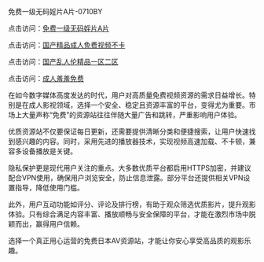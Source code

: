 免费一级无码婬片A片-0710BY

点击访问：<a href="https://heiliaoxqkkct.pages.dev">免费一级无码婬片A片</a>

点击访问：<a href="https://heiliaoow5kzm.pages.dev">国产精品成人免费视频不卡</a>

点击访问：<a href="https://heiliaoga6s9v.pages.dev">国产乱人伦精品一区二区</a>

点击访问：<a href="https://heiliao2dmwwy.pages.dev">成人羞羞免费</a>



在如今数字媒体高度发达的时代，用户对高质量免费视频资源的需求日益增长。特别是在成人影视领域，选择一个安全、稳定且资源丰富的平台，变得尤为重要。市场上大量声称“免费”的资源站往往伴随大量广告和跳转，严重影响用户体验。

优质资源站不仅要保证每日更新，还需要提供清晰分类和便捷搜索，让用户快速找到感兴趣的内容。同时，采用先进的播放器技术，实现视频高速加载、不卡顿，兼容多设备播放是关键。

隐私保护更是现代用户关注的重点。大多数优质平台都启用HTTPS加密，并建议配合VPN使用，确保用户浏览安全，防止信息泄露。部分平台还提供相关VPN设置指导，降低使用门槛。

此外，用户互动功能如评分、评论及排行榜，有助于观众筛选优质影片，提升观影体验。只有综合满足内容丰富、播放顺畅与安全保障的平台，才能在激烈市场中脱颖而出，赢得用户信赖。

选择一个真正用心运营的免费日本AV资源站，才能让你安心享受高品质的观影乐趣。

<span style="display:none;">[Canonical link]( https://github.com/ribenwu20250710/589204 ）</span>
